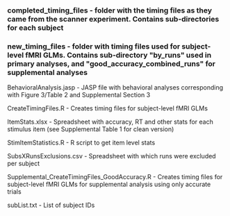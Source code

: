 ### completed_timing_files - folder with the timing files as they came from the scanner experiment. Contains sub-directories for each subject

### new_timing_files - folder with timing files used for subject-level fMRI GLMs. Contains sub-directory "by_runs" used in primary analyses, and "good_accuracy_combined_runs" for supplemental analyses

BehavioralAnalysis.jasp - JASP file with behavioral analyses corresponding with Figure 3/Table 2 and Supplemental Section 3

CreateTimingFiles.R - Creates timing files for subject-level fMRI GLMs

ItemStats.xlsx - Spreadsheet with accuracy, RT and other stats for each stimulus item (see Supplemental Table 1 for clean version)

StimItemStatistics.R - R script to get item level stats

SubsXRunsExclusions.csv - Spreadsheet with which runs were excluded per subject

Supplemental_CreateTimingFiles_GoodAccuracy.R - Creates timing files for subject-level fMRI GLMs for supplemental analysis using only accurate trials

subList.txt - List of subject IDs


